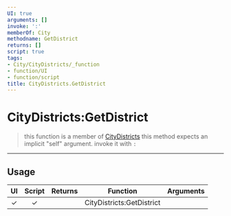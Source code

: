 ```yaml
---
UI: true
arguments: []
invoke: ':'
memberOf: City
methodname: GetDistrict
returns: []
script: true
tags:
- City/CityDistricts/_function
- function/UI
- function/script
title: CityDistricts.GetDistrict
---
```

# CityDistricts:GetDistrict
> this function is a member of [CityDistricts](civ-6/lua/CityDistricts.md)
> this method expects an implicit "self" argument. invoke it with `:`
-----
## Usage
|  UI | Script | Returns | Function | Arguments |
|:---:|:------:|-------:|:--------:|:---------|
|✓|✓||CityDistricts:GetDistrict||
